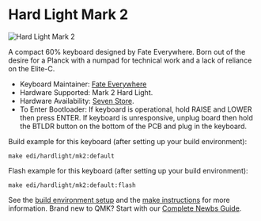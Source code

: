 # Hard Light Mark 2

![Hard Light Mark 2](https://i.imgur.com/X6Katarh.png)

A compact 60% keyboard designed by Fate Everywhere. Born out of the desire for a Planck with a numpad for technical work and a lack of reliance on the Elite-C.

* Keyboard Maintainer: [Fate Everywhere](https://github.com/fateeverywhere)
* Hardware Supported: Mark 2 Hard Light.
* Hardware Availability: [Seven Store](https://store.7storm.org).
* To Enter Bootloader: 
    If keyboard is operational, hold RAISE and LOWER then press ENTER.
    If keyboard is unresponsive, unplug board then hold the BTLDR button on the bottom of the PCB and plug in the keyboard.

Build example for this keyboard (after setting up your build environment):

    make edi/hardlight/mk2:default

Flash example for this keyboard (after setting up your build environment):
 
    make edi/hardlight/mk2:default:flash

See the [build environment setup](https://docs.qmk.fm/#/getting_started_build_tools) and the [make instructions](https://docs.qmk.fm/#/getting_started_make_guide) for more information. Brand new to QMK? Start with our [Complete Newbs Guide](https://docs.qmk.fm/#/newbs).
